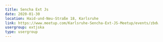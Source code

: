 ```yaml
---
title: Sencha Ext Js
date: 2020-01-30
location: Haid-und-Neu-Straße 18, Karlsruhe
link: https://www.meetup.com/Karlsruhe-Sencha-Ext-JS-Meetup/events/zbdwcpybccbnc/
usergroup: extjska
type: usergroup
---
```

